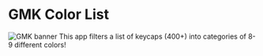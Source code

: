 # GMK Color List

![GMK banner](https://i.imgur.com/lvDlfrU.png)
This app filters a list of keycaps (400+) into categories of 8- 9 different colors! 







